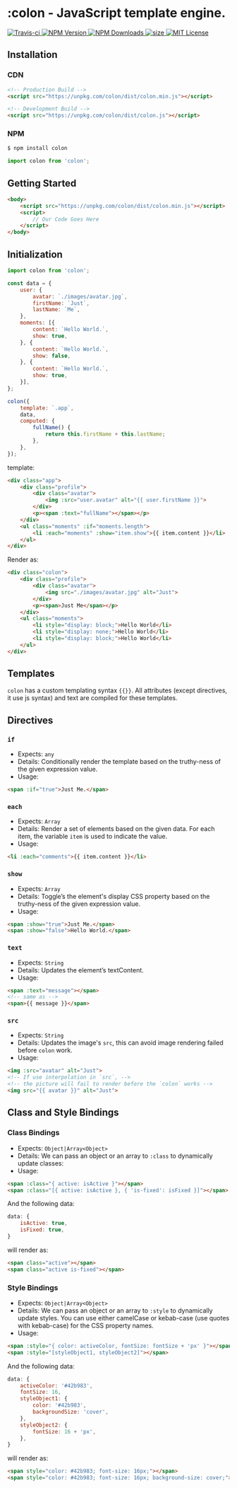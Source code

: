 <!-- ![Banner](./images/banner.png) -->

# :colon - JavaScript template engine.

<a href="https://travis-ci.org/colonjs/colon">
    <img src="https://travis-ci.org/colonjs/colon.svg?branch=master" alt="Travis-ci">
</a>
<a href="https://www.npmjs.com/package/colon">
    <img src="https://img.shields.io/npm/v/colon.svg" alt="NPM Version">
</a>
<a href="https://www.npmjs.com/package/colon">
    <img src="https://img.shields.io/npm/dt/colon.svg" alt="NPM Downloads">
</a>
<a href="javascript:;">
    <img src="https://img.shields.io/github/size/colonjs/colon/dist/colon.min.js.svg" alt="size">
</a>
<a href="https://github.com/colonjs/colon/blob/master/LICENSE">
    <img src="https://img.shields.io/github/license/colonjs/colon.svg" alt="MIT License">
</a>

## Installation

### CDN

```html
<!-- Production Build -->
<script src="https://unpkg.com/colon/dist/colon.min.js"></script>

<!-- Development Build -->
<script src="https://unpkg.com/colon/dist/colon.js"></script>
```

### NPM

```bash
$ npm install colon
```

```js
import colon from 'colon';
```

## Getting Started

```html
<body>
    <script src="https://unpkg.com/colon/dist/colon.min.js"></script>
    <script>
        // Our Code Goes Here
    </script>
</body>
```

## Initialization

```js
import colon from 'colon';

const data = {
    user: {
        avatar: `./images/avatar.jpg`,
        firstName: `Just`,
        lastName: `Me`,
    },
    moments: [{
        content: `Hello World.`,
        show: true,
    }, {
        content: `Hello World.`,
        show: false,
    }, {
        content: `Hello World.`,
        show: true,
    }],
};

colon({
    template: `.app`,
    data,
    computed: {
        fullName() {
            return this.firstName + this.lastName;
        },
    },
});
```

template:

```html
<div class="app">
    <div class="profile">
        <div class="avatar">
            <img :src="user.avatar" alt="{{ user.firstName }}">
        </div>
        <p><span :text="fullName"></span></p>
    </div>
    <ul class="moments" :if="moments.length">
        <li :each="moments" :show="item.show">{{ item.content }}</li>
    </ul>
</div>
```

Render as:

```html
<div class="colon">
    <div class="profile">
        <div class="avatar">
            <img src="./images/avatar.jpg" alt="Just">
        </div>
        <p><span>Just Me</span></p>
    </div>
    <ul class="moments">
        <li style="display: block;">Hello World</li>
        <li style="display: none;">Hello World</li>
        <li style="display: block;">Hello World</li>
    </ul>
</div>
```

## Templates

`colon` has a custom templating syntax `{{}}`. All attributes (except directives, it use js syntax) and text are compiled for these templates.

## Directives

### `if`

- Expects: `any`
- Details: Conditionally render the template based on the truthy-ness of the given expression value.
- Usage:

```html
<span :if="true">Just Me.</span>
```

### `each`

- Expects: `Array`
- Details: Render a set of elements based on the given data. For each item, the variable `item` is used to indicate the value.
- Usage:

```html
<li :each="comments">{{ item.content }}</li>
```

### `show`

- Expects: `Array`
- Details: Toggle’s the element's display CSS property based on the truthy-ness of the given expression value.
- Usage:

```html
<span :show="true">Just Me.</span>
<span :show="false">Hello World.</span>
```

### `text`

- Expects: `String`
- Details: Updates the element’s textContent.
- Usage:

```html
<span :text="message"></span>
<!-- same as -->
<span>{{ message }}</span>
```

### `src`

- Expects: `String`
- Details: Updates the image's `src`, this can avoid image rendering failed before `colon` work.
- Usage:

```html
<img :src="avatar" alt="Just">
<!-- If use interpolation in `src`, -->
<!-- the picture will fail to render before the `colon` works -->
<img src="{{ avatar }}" alt="Just">
```

## Class and Style Bindings

### Class Bindings

- Expects: `Object|Array<Object>`
- Details: We can pass an object or an array to `:class` to dynamically update classes:
- Usage:

```html
<span :class="{ active: isActive }"></span>
<span :class="[{ active: isActive }, { 'is-fixed': isFixed }]"></span>
```

And the following data:

```js
data: {
    isActive: true,
    isFixed: true,
}
```

will render as:

```html
<span class="active"></span>
<span class="active is-fixed"></span>
```

### Style Bindings

- Expects: `Object|Array<Object>`
- Details: We can pass an object or an array to `:style` to dynamically update styles. You can use either camelCase or kebab-case (use quotes with kebab-case) for the CSS property names.
- Usage:

```html
<span :style="{ color: activeColor, fontSize: fontSize + 'px' }"></span>
<span :style="[styleObject1, styleObject2]"></span>
```

And the following data:

```js
data: {
    activeColor: '#42b983',
    fontSize: 16,
    styleObject1: {
        color: '#42b983',
        backgroundSize: 'cover',
    },
    styleObject2: {
        fontSize: 16 + 'px',
    },
}
```

will render as:

```html
<span style="color: #42b983; font-size: 16px;"></span>
<span style="color: #42b983; font-size: 16px; background-size: cover;"></span>
```
